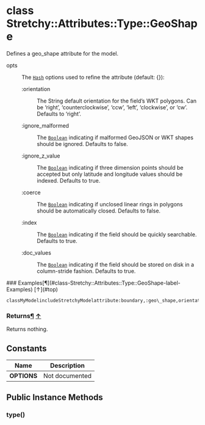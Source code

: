 # class Stretchy::Attributes::Type::GeoShape [](#class-Stretchy::Attributes::Type::GeoShape) [](#top)
Defines a geo\_shape attribute for the model.

<dl class="rdoc-list note-list">
<dt>opts
</dt>
<dd>
<p>The <a href="Hash.html"><code>Hash</code></a> options used to refine the attribute (default: {}):</p>
<dl class="rdoc-list note-list">
<dt>:orientation
</dt>
<dd>
<p>The String default orientation for the field’s WKT polygons. Can be ‘right’, ‘counterclockwise’, ‘ccw’, ‘left’, ‘clockwise’, or ‘cw’. Defaults to ‘right’.</p>
</dd>
<dt>:ignore_malformed
</dt>
<dd>
<p>The <a href="Boolean.html"><code>Boolean</code></a> indicating if malformed GeoJSON or WKT shapes should be ignored. Defaults to false.</p>
</dd>
<dt>:ignore_z_value
</dt>
<dd>
<p>The <a href="Boolean.html"><code>Boolean</code></a> indicating if three dimension points should be accepted but only latitude and longitude values should be indexed. Defaults to true.</p>
</dd>
<dt>:coerce
</dt>
<dd>
<p>The <a href="Boolean.html"><code>Boolean</code></a> indicating if unclosed linear rings in polygons should be automatically closed. Defaults to false.</p>
</dd>
<dt>:index
</dt>
<dd>
<p>The <a href="Boolean.html"><code>Boolean</code></a> indicating if the field should be quickly searchable. Defaults to true.</p>
</dd>
<dt>:doc_values
</dt>
<dd>
<p>The <a href="Boolean.html"><code>Boolean</code></a> indicating if the field should be stored on disk in a column-stride fashion. Defaults to true.</p>
</dd>
</dl>
</dd>
</dl>
### Examples[¶](#class-Stretchy::Attributes::Type::GeoShape-label-Examples) [↑](#top)

```
classMyModelincludeStretchyModelattribute:boundary,:geo\_shape,orientation:'left',coerce:trueend
```

### Returns[¶](#class-Stretchy::Attributes::Type::GeoShape-label-Returns) [↑](#top)

Returns nothing.

 ## Constants
 | Name | Description |
 | ---- | ----------- |
 | **OPTIONS[](#OPTIONS)** | Not documented |
 ## Public Instance Methods
 ### type() [](#method-i-type)
 
